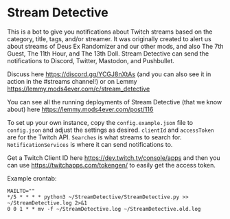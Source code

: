 # Stream Detective

This is a bot to give you notifications about Twitch streams based on the category, title, tags, and/or streamer. It was originally created to alert us about streams of Deus Ex Randomizer and our other mods, and also The 7th Guest, The 11th Hour, and The 13th Doll. Stream Detective can send the notifications to Discord, Twitter, Mastodon, and Pushbullet.

Discuss here https://discord.gg/YCGJ8nXtAs (and you can also see it in action in the #streams channel!) or on Lemmy https://lemmy.mods4ever.com/c/stream_detective 

You can see all the running deployments of Stream Detective (that we know about) here https://lemmy.mods4ever.com/post/116

To set up your own instance, copy the `config.example.json` file to `config.json` and adjust the settings as desired. `clientId` and `accessToken` are for the Twitch API. `Searches` is what streams to search for. `NotificationServices` is where it can send notifications to.

Get a Twitch Client ID here https://dev.twitch.tv/console/apps and then you can use https://twitchapps.com/tokengen/ to easily get the access token.

Example crontab:
```
MAILTO=""
*/5 * * * * python3 ~/StreamDetective/StreamDetective.py >> ~/StreamDetective.log 2>&1
0 0 1 * * mv -f ~/StreamDetective.log ~/StreamDetective.old.log
```
